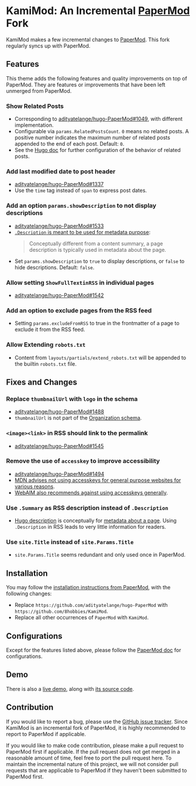 <!-- insert
---
title: "KamiMod: An Incremental PaperMod Fork"
date: 2024-06-02
author: "8 Hobbies"
tags: ["kamimod", "themes"]
description: "KamiMod is an incremental fork of PaperMod."
---
end_insert -->
<!-- Powered by https://cj.rs/riss -->
<!-- remove -->

# KamiMod: An Incremental [PaperMod][] Fork
<!-- end_remove -->

KamiMod makes a few incremental changes to [PaperMod][]. This fork regularly syncs up with PaperMod.

## Features

This theme adds the following features and quality improvements on top of PaperMod. They are
features or improvements that have been left unmerged from PaperMod.

### Show Related Posts

- Corresponding to [adityatelange/hugo-PaperMod#1049](https://github.com/adityatelange/hugo-PaperMod/pull/1049), with different implementation.
- Configurable via `params.RelatedPostsCount`. `0` means no related posts. A positive number indicates the maximum number of related posts appended to the end of each post. Default: `0`.
- See the [Hugo doc](https://gohugo.io/content-management/related/) for further configuration of the behavior of related posts.

### Add last modified date to post header

- [adityatelange/hugo-PaperMod#1337](https://github.com/adityatelange/hugo-PaperMod/pull/1337)
- Use the `time` tag instead of `span` to express post dates.

### Add an option `params.showDescription` to not display descriptions

- [adityatelange/hugo-PaperMod#1533](https://github.com/adityatelange/hugo-PaperMod/pull/1533)
- [`.Description` is meant to be used for metadata purpose](https://gohugo.io/methods/page/description/):
  > Conceptually different from a content summary, a page description is typically used in metadata about the page.
- Set `params.showDescription` to `true` to display descriptions, or `false` to hide descriptions. Default: `false`.

### Allow setting `ShowFullTextinRSS` in individual pages

- [adityatelange/hugo-PaperMod#1542](https://github.com/adityatelange/hugo-PaperMod/pull/1542)

### Add an option to exclude pages from the RSS feed

- Setting `params.excludeFromRSS` to true in the frontmatter of a page to exclude it from the RSS feed.

### Allow Extending `robots.txt`

- Content from `layouts/partials/extend_robots.txt` will be appended to the builtin `robots.txt` file.

## Fixes and Changes

### Replace `thumbnailUrl` with `logo` in the schema

- [adityatelange/hugo-PaperMod#1488](https://github.com/adityatelange/hugo-PaperMod/pull/1488)
- `thumbnailUrl` is not part of the [Organization schema](https://schema.org/Organization).

### `<image><link>` in RSS should link to the permalink

- [adityatelange/hugo-PaperMod#1545](https://github.com/adityatelange/hugo-PaperMod/pull/1545)

### Remove the use of `accesskey` to improve accessibility

- [adityatelange/hugo-PaperMod#1494](https://github.com/adityatelange/hugo-PaperMod/pull/1494)
- [MDN advises not using accesskeys for general purpose websites for various reasons](https://developer.mozilla.org/en-US/docs/Web/HTML/Global_attributes/accesskey#accessibility_concerns).
- [WebAIM also recommends against using accesskeys generally](https://webaim.org/techniques/keyboard/accesskey).

### Use `.Summary` as RSS description instead of `.Description`

- [Hugo description](https://gohugo.io/methods/page/description/) is conceptually for [metadata about a page](https://developer.mozilla.org/en-US/docs/Learn/HTML/Introduction_to_HTML/The_head_metadata_in_HTML#adding_an_author_and_description). Using `.Description` in RSS leads to very little information for readers.

### Use `site.Title` instead of `site.Params.Title`

- `site.Params.Title` seems redundant and only used once in PaperMod.

## Installation

You may follow the [installation instructions from PaperMod](https://adityatelange.github.io/hugo-PaperMod/posts/papermod/papermod-installation/), with the following changes:

- Replace `https://github.com/adityatelange/hugo-PaperMod` with `https://github.com/8hobbies/KamiMod`.
- Replace all other occurrences of `PaperMod` with `KamiMod`.

## Configurations

Except for the features listed above, please follow the [PaperMod doc](https://github.com/adityatelange/hugo-PaperMod/wiki/Features) for configurations.

## Demo

There is also a [live demo](https://kamimod.8hob.io), along with [its source code](https://github.com/8hobbies/KamiMod-example-site).

## Contribution

If you would like to report a bug, please use the [GitHub issue tracker](https://github.com/8hobbies/KamiMod/issues). Since KamiMod is an incremental fork of PaperMod, it is highly recommended to report to PaperMod if applicable.

If you would like to make code contribution, please make a pull request to PaperMod first if applicable. If the pull request does not get merged in a reasonable amount of time, feel free to port the pull request here. To maintain the incremental nature of this project, we will not consider pull requests that are applicable to PaperMod if they haven't been submitted to PaperMod first.

[PaperMod]: https://github.com/adityatelange/hugo-PaperMod
